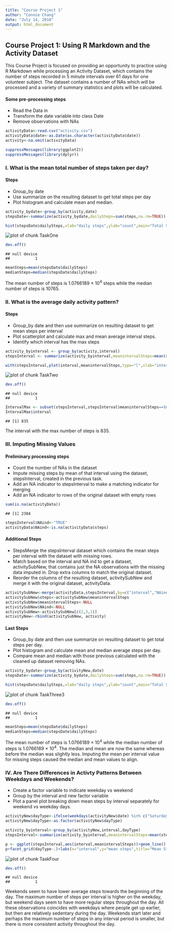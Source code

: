 ```yaml
---
title: "Course Project 1"
author: "Connie Chang"
date: "July 14, 2018"
output: html_document
---
```




## Course Project 1: Using R Markdown and the Activity Dataset

This Course Project is focused on providing an opportunity to practice using R Markdown while processing an
Activity Dataset, which contains the number of steps recorded in 5 minute intervals over 61 days for one volunteer
subject. The dataset contains a number of NAs which will be processed and a variety of summary statistics and plots
will be calculated.

#### Some pre-processing steps
* Read the Data in
* Transform the date variable into class Date
* Remove observations with NAs


```r
activityData<-read.csv("activity.csv")
activityData$date<-as.Date(as.character(activityData$date))
activity<-na.omit(activityData)

suppressMessages(library(ggplot2))
suppressMessages(library(dplyr))
```
### I. What is the mean total number of steps taken per day?

#### Steps
* Group_by date
* Use summarize on the resulting dataset to get total steps per day  
* Plot histogram and calculate mean and median. 


```r
activity_bydate<-group_by(activity,date)
stepsDate<-summarize(activity_bydate,dailySteps=sum(steps,na.rm=TRUE))

hist(stepsDate$dailySteps,xlab="daily steps",ylab="count",main="Total Steps Taken per Day",col="light blue")
```

![plot of chunk TaskOne](figure/TaskOne-1.png)

```r
dev.off()
```

```
## null device 
##           1
```

```r
meanSteps=mean(stepsDate$dailySteps)
medianSteps=median(stepsDate$dailySteps)
```

The mean number of steps is 1.0766189 &times; 10<sup>4</sup> steps while the median number of steps is 10765.

### II. What is the average daily activity pattern?

#### Steps
* Group_by date and then use summarize on resulting dataset to get mean steps per interval
* Plot scatterplot and calculate max and mean average interval steps. 
* Identify which interval has the max steps


```r
activity_byinterval <- group_by(activity,interval)
stepsInterval <- summarize(activity_byinterval,meanintervalSteps=mean(steps,na.rm=TRUE))

with(stepsInterval,plot(interval,meanintervalSteps,type="l",xlab="interval steps",ylab="average steps",main="Average Steps Taken per 5 Min Interval"))
```

![plot of chunk TaskTwo](figure/TaskTwo-1.png)

```r
dev.off()
```

```
## null device 
##           1
```

```r
IntervalMax <- subset(stepsInterval,stepsInterval$meanintervalSteps==(max(stepsInterval$meanintervalSteps)))
IntervalMax$interval
```

```
## [1] 835
```
The interval with the max number of steps is 835.

### III. Imputing Missing Values

#### Preliminary processing steps
* Count the number of NAs in the dataset
* Impute missing steps by mean of that interval using the dataset, stepsInterval, created in the previous task.
* Add an NA indicator to stepsInterval to make a matching indicator for merging
* Add an NA indicator to rows of the original dataset with empty rows


```r
sum(is.na(activityData))
```

```
## [1] 2304
```

```r
stepsInterval$NAind<-"TRUE"
activityData$NAind<-is.na(activityData$steps)
```
#### Additional Steps 
* StepsMerge the stepsInterval dataset which contains the mean steps per interval with the dataset with missing rows. 
* Match based on the interval and NA ind to get a dataset, activitySubNew, that contains just the NA observations with the missing data imputed in. Drop extra columns to match the original dataset. 
* Reorder the columns of the resulting dataset, activitySubNew and merge it with the original dataset, activityData.


```r
activitySubNew<-merge(activityData,stepsInterval,by=c("interval","NAind"))
activitySubNew$steps<-activitySubNew$meanintervalSteps
activitySubNew$meanintervalSteps<-NULL
activitySubNew$NAind<-NULL
activitySubNew<-activitySubNew[c(2,3,1)]
activityNew<-rbind(activitySubNew, activity)
```
#### Last Steps
* Group_by date and then use summarize on resulting dataset to get total steps per day.
* Plot histogram and calculate mean and median average steps per day. 
* Compare mean and median with those previous calculated with the cleaned up dataset removing NAs.


```r
activity_bydate<-group_by(activityNew,date)
stepsDate<-summarize(activity_bydate,dailySteps=sum(steps,na.rm=TRUE))

hist(stepsDate$dailySteps,xlab="daily steps",ylab="count",main="Total Steps Taken per Day",col="light blue")
```

![plot of chunk TaskThree3](figure/TaskThree3-1.png)

```r
dev.off()
```

```
## null device 
##           1
```

```r
meanSteps=mean(stepsDate$dailySteps)
medianSteps=median(stepsDate$dailySteps)
```
The mean number of steps is 1.0766189 &times; 10<sup>4</sup> while the median number of steps is 1.0766189 &times; 10<sup>4</sup>. The median and mean are now the same whereas before the median was slightly less. Imputing the mean per interval value for missing steps caused the median and mean values to align.

### IV. Are There Differences in Activty Patterns Between Weekdays and Weekends?
* Create a factor variable to indicate weekday vs weekend
* Group by the interval and new factor variable
* Plot a panel plot breaking down mean steps by interval separately for weekend vs weekday days.


```r
activityNew$dayType<-ifelse(weekdays(activityNew$date) %in% c("Saturday","Sunday"),"weekend","weekday")
activityNew$dayType<-as.factor(activityNew$dayType)

activity_byinterval<-group_by(activityNew,interval,dayType)
stepsInterval<-summarize(activity_byinterval,meanintervalSteps=mean(steps,na.rm=TRUE))

p <- ggplot(stepsInterval,aes(interval,meanintervalSteps))+geom_line()
p+facet_grid(dayType~.)+labs(x="interval",y="mean steps",title="Mean Steps per Interval for Weekdays vs Weekends")+theme(legend.position = c(0.16, 0.85))
```

![plot of chunk TaskFour](figure/TaskFour-1.png)

```r
dev.off()
```

```
## null device 
##           1
```
Weekends seem to have lower average steps towards the beginning of the day. The maximum number of steps per interval is higher on the weekday, but weekend days seem to have more regular steps throughout the day. All these observations coincides with weekdays where people get up earlier, but then are relatively sedentary during the day. Weekends start later and perhaps the maximum number of steps in any interval period is smaller, but there is more consistent activity throughout the day. 
